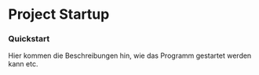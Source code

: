 # Project Startup

### Quickstart
Hier kommen die Beschreibungen hin, wie das Programm gestartet werden kann etc.